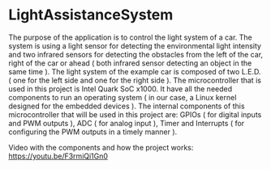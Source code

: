 # LightAssistanceSystem
The purpose of the application is to control the light system of a car. The system is using a light sensor for detecting the environmental light intensity and two infrared sensors for detecting the obstacles from the left of the car, right of the car or ahead ( both infrared sensor detecting an object in the same time ). The light system of the example car is composed of two L.E.D. ( one for the left side and one for the right side ).
The microcontroller that is used in this project is Intel Quark SoC x1000. It have all the needed components to run an operating system ( in our case, a Linux kernel designed for the embedded devices ). The internal components of this microcontroller that will be used in this project are: GPIOs ( for digital inputs and PWM outputs ), ADC ( for analog input ), Timer and Interrupts ( for configuring the PWM outputs in a timely manner ).

Video with the components and how the project works: https://youtu.be/F3rmiQi1Gn0
